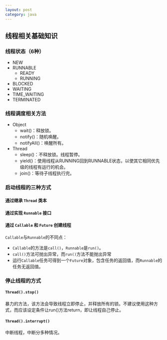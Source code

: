 ```yaml
---
layout: post
category: java
---
```


## 线程相关基础知识


### 线程状态（6种）
- NEW
- RUNNABLE
    - READY
    - RUNNING
- BLOCKED
- WAITING
- TIME_WAITING
- TERMINATED

### 线程调度相关方法
- Object
    - wait()：释放锁。
    - notify()：随机唤醒。
    - notifyAll()：唤醒所有。
- Thread
    - sleep()：不释放锁。线程暂停。
    - yield()：使用线程从RUNNING回到RUNNABLE状态，以使其它相同优先级的线程有运行的机会。
    - join()：等待子线程执行完。
    
### 启动线程的三种方式
#### 通过继承 `Thread` 类本
#### 通过实现 `Runnable` 接口
#### 通过 `Callable` 和 `Future` 创建线程
`Callable`与`Runnable`的不同点：
- `Callable`的方法是`call()`，`Runnable`是`run()`。
- `call()`方法可抛出异常，而`run()`方法不能抛出异常
- 运行`Callable`任务可得到一个`Future`对象，包含任务的返回值，而`Runnable`的任务无返回值。

### 停止线程的方式

#### `Thread().stop()`
暴力的方法，该方法会导致线程立即停止，并释放所有的锁。不建议使用这种方式，而应该设定条件让run()方法return，即让线程自己停止。

#### `Thread().interrupt()`
中断线程，中断分多种情况。

